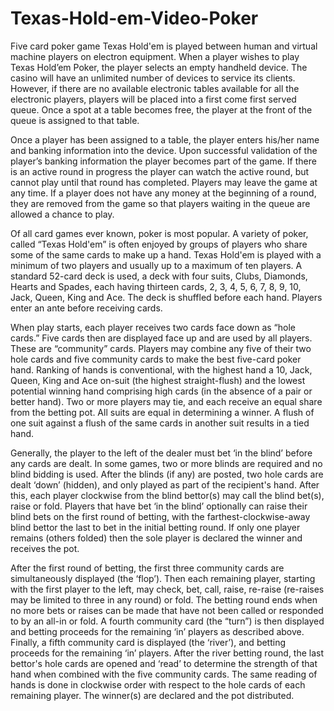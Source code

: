 # Texas-Hold-em-Video-Poker
Five card poker game
Texas Hold'em is played between human and virtual machine players on electron equipment.
When a player wishes to play Texas Hold’em Poker, the player selects an empty handheld device. The casino will have an unlimited number of devices to service its clients. However, if there are no available electronic tables available for all the electronic players, players will be placed into a first come first served queue. Once a spot at a table becomes free, the player at the front of the queue is assigned to that table.

Once a player has been assigned to a table, the player enters his/her name and banking information into the device. Upon successful validation of the player’s banking information the player becomes part of the game. If there is an active round in progress the player can watch the active round, but cannot play until that round has completed. Players may leave the game at any time. If a player does not have any money at the beginning of a round, they are removed from the game so that players waiting in the queue are allowed a chance to play.

Of all card games ever known, poker is most popular. A variety of poker, called “Texas Hold'em” is often enjoyed by groups of players who share some of the same cards to make up a hand. Texas Hold'em is played with a minimum of two players and usually up to a maximum of ten players. A standard 52-card deck is used, a deck with four suits, Clubs, Diamonds, Hearts and Spades, each having thirteen cards, 2, 3, 4, 5, 6, 7, 8, 9, 10, Jack, Queen, King and Ace. The deck is shuffled before each hand. Players enter an ante before receiving cards.

When play starts, each player receives two cards face down as “hole cards.” Five cards then are displayed face up and are used by all players. These are “community” cards. Players may combine any five of their two hole cards and five community cards to make the best five-card poker hand. Ranking of hands is conventional, with the highest hand a 10, Jack, Queen, King and Ace on-suit (the highest straight-flush) and the lowest potential winning hand comprising high cards (in the absence of a pair or better hand). Two or more players may tie, and each receive an equal share from the betting pot. All suits are equal in determining a winner. A flush of one suit against a flush of the same cards in another suit results in a tied hand.

Generally, the player to the left of the dealer must bet ‘in the blind’ before any cards are dealt. In some games, two or more blinds are required and no blind bidding is used. After
the blinds (if any) are posted, two hole cards are dealt ‘down’ (hidden), and only played as part of the recipient's hand. After this, each player clockwise from the blind bettor(s) may call the blind bet(s), raise or fold. Players that have bet ‘in the blind’ optionally can raise their blind bets on the first round of betting, with the farthest-clockwise-away blind bettor the last to bet in the initial betting round. If only one player remains (others folded) then the sole player is declared the winner and receives the pot.

After the first round of betting, the first three community cards are simultaneously displayed (the ‘flop’). Then each remaining player, starting with the first player to the left, may check, bet, call, raise, re-raise (re-raises may be limited to three in any round) or fold. The betting round ends when no more bets or raises can be made that have not been called or responded to by an all-in or fold. A fourth community card (the “turn”) is then displayed and betting proceeds for      the remaining ‘in’ players as described above. Finally, a fifth community card is displayed (the ‘river’), and betting proceeds for the remaining ‘in’ players. After the river betting round, the last bettor's hole cards are opened and ‘read’ to determine the strength of that hand when combined with the five community cards. The same reading of hands is done in clockwise order with respect to the hole cards of each remaining player. The winner(s) are declared and the pot distributed.

